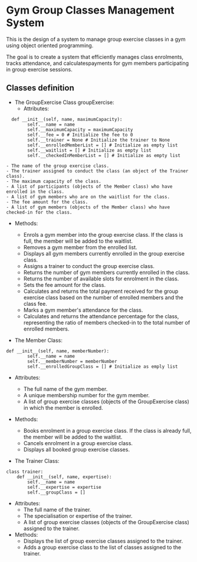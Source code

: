 # Gym Group Classes Management System

This is the design of a system to manage group exercise classes in a gym using object oriented programming.

The goal is to create a system that efficiently manages class enrolments, tracks attendance, and calculatespayments for gym members participating in group exercise sessions. 

## Classes definition

- The GroupExercise Class groupExercise:
  - Attributes:
```
  def __init__(self, name, maximumCapacity):
        self.__name = name
        self.__maximumCapacity = maximumCapacity
        self.__fee = 0 # Initialize the fee to 0
        self.__trainer = None # Initialize the trainer to None
        self.__enrolledMemberList = [] # Initialize as empty list
        self.__waitlist = [] # Initialize as empty list
        self.__checkedInMemberList = [] # Initialize as empty list
```

    - The name of the group exercise class.
    - The trainer assigned to conduct the class (an object of the Trainer class).
    - The maximum capacity of the class.
    - A list of participants (objects of the Member class) who have enrolled in the class.
    - A list of gym members who are on the waitlist for the class.
    - The fee amount for the class.
    - A list of gym members (objects of the Member class) who have checked-in for the class.
  - Methods:
    - Enrols a gym member into the group exercise class. If the class is full, the member will be added to the waitlist.
    - Removes a gym member from the enrolled list.
    - Displays all gym members currently enrolled in the group exercise class.
    - Assigns a trainer to conduct the group exercise class.
    - Returns the number of gym members currently enrolled in the class.
    - Returns the number of available slots for enrolment in the class.
    - Sets the fee amount for the class.
    - Calculates and returns the total payment received for the group exercise class based on the number of enrolled members and the class fee.
    - Marks a gym member's attendance for the class.
    - Calculates and returns the attendance percentage for the class, representing the ratio of members checked-in to the total number of enrolled members.

- The Member Class:
```
def __init__(self, name, memberNumber):
        self.__name = name
        self.__memberNumber = memberNumber
        self.__enrolledGroupClass = [] # Initialize as emply list
```

  - Attributes:
    - The full name of the gym member.
    - A unique membership number for the gym member.
    - A list of group exercise classes (objects of the GroupExercise class) in which the member is enrolled.
  - Methods:
    - Books enrolment in a group exercise class. If the class is already full, the member will be added to the waitlist.
    - Cancels enrolment in a group exercise class.
    - Displays all booked group exercise classes.

- The Trainer Class:
```
class trainer:
    def __init__(self, name, expertise):
        self.__name = name
        self.__expertise = expertise
        self.__groupClass = []
```

  - Attributes:
    - The full name of the trainer.
    - The specialisation or expertise of the trainer.
    - A list of group exercise classes (objects of the GroupExercise class) assigned to the trainer.
  - Methods:
    - Displays the list of group exercise classes assigned to the trainer.
    - Adds a group exercise class to the list of classes assigned to the trainer.
